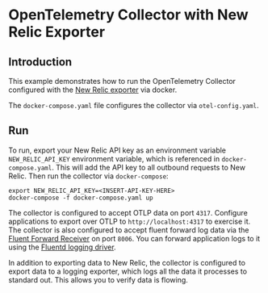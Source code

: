 # OpenTelemetry Collector with New Relic Exporter

## Introduction

This example demonstrates how to run the OpenTelemetry Collector configured with the [New Relic exporter](https://github.com/open-telemetry/opentelemetry-collector-contrib/tree/main/exporter/newrelicexporter) via docker.

The `docker-compose.yaml` file configures the collector via `otel-config.yaml`.

## Run

To run, export your New Relic API key as an environment variable `NEW_RELIC_API_KEY` environment variable, which is referenced in `docker-compose.yaml`. This will add the API key to all outbound requests to New Relic. Then run the collector via `docker-compose`:

```shell
export NEW_RELIC_API_KEY=<INSERT-API-KEY-HERE>
docker-compose -f docker-compose.yaml up
```

The collector is configured to accept OTLP data on port `4317`. Configure applications to export over OTLP to `http://localhost:4317` to exercise it. The collector is also configured to accept fluent forward log data via the [Fluent Forward Receiver](https://github.com/open-telemetry/opentelemetry-collector-contrib/tree/main/receiver/fluentforwardreceiver) on port `8006`. You can forward application logs to it using the [Fluentd logging driver](https://docs.docker.com/config/containers/logging/fluentd/).

In addition to exporting data to New Relic, the collector is configured to export data to a logging exporter, which logs all the data it processes to standard out. This allows you to verify data is flowing.